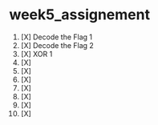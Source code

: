 # week5_assignement

1. [X] Decode the Flag 1 
1. [X] Decode the Flag 2
1. [X] XOR 1 
1. [X]
1. [X]
1. [X]
1. [X]
1. [X]
1. [X]
1. [X]
